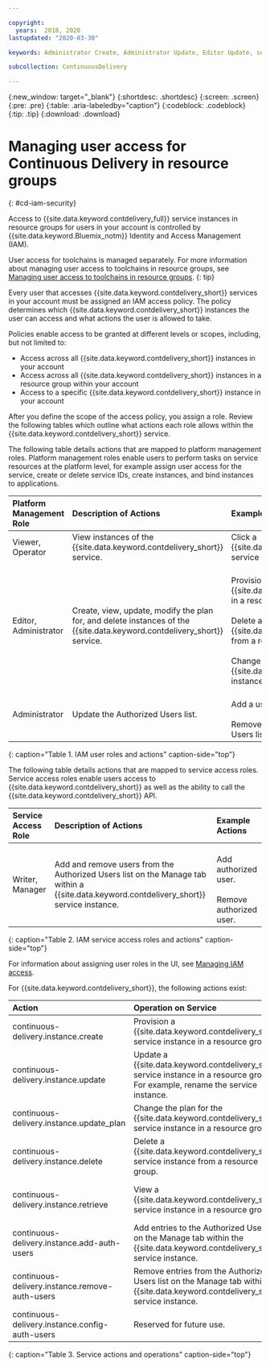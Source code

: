 ```yaml
---

copyright:
  years:  2018, 2020
lastupdated: "2020-03-30"

keywords: Administrator Create, Administrator Update, Editor Update, service access roles, IAM, access policies

subcollection: ContinuousDelivery

---
```


{:new_window: target="_blank"}
{:shortdesc: .shortdesc}
{:screen: .screen}
{:pre: .pre}
{:table: .aria-labeledby="caption"}
{:codeblock: .codeblock}
{:tip: .tip}
{:download: .download}


# Managing user access for Continuous Delivery in resource groups
{: #cd-iam-security}

Access to {{site.data.keyword.contdelivery_full}} service instances in resource groups for users in your account is controlled by {{site.data.keyword.Bluemix_notm}} Identity and Access Management (IAM). 

User access for toolchains is managed separately. For more information about managing user access to toolchains in resource groups, see [Managing user access to toolchains in resource groups](/docs/services/ContinuousDelivery?topic=ContinuousDelivery-toolchains-iam-security).
{: tip}

Every user that accesses {{site.data.keyword.contdelivery_short}} services in your account must be assigned an IAM access policy. The policy determines which {{site.data.keyword.contdelivery_short}} instances the user can access and what actions the user is allowed to take.

Policies enable access to be granted at different levels or scopes, including, but not limited to:

* Access across all {{site.data.keyword.contdelivery_short}} instances in your account
* Access across all {{site.data.keyword.contdelivery_short}} instances in a resource group within your account
* Access to a specific {{site.data.keyword.contdelivery_short}} instance in your account

After you define the scope of the access policy, you assign a role. Review the following tables which outline what actions each role allows within the {{site.data.keyword.contdelivery_short}} service.

The following table details actions that are mapped to platform management roles. Platform management roles enable users to perform tasks on service resources at the platform level, for example assign user access for the service, create or delete service IDs, create instances, and bind instances to applications.

| Platform Management Role | Description of Actions | Example Actions|
|:-----------------|:-----------------|:-----------------|
| Viewer, Operator | View instances of the {{site.data.keyword.contdelivery_short}} service. | Click a {{site.data.keyword.contdelivery_short}} service instance to open its dashboard.|
| Editor, Administrator | Create, view, update, modify the plan for, and delete instances of the {{site.data.keyword.contdelivery_short}} service. |<br>Provision an instance of {{site.data.keyword.contdelivery_short}} in a resource group.</br><br>Delete an instance of {{site.data.keyword.contdelivery_short}} from a resource group.</br><br>Change a {{site.data.keyword.contdelivery_short}} instance plan from Lite to Professional.</br> |
| Administrator | Update the Authorized Users list.| <br>Add a user to the Authorized Users list.</br><br>Remove a user from the Authorized Users list.</br></ul> |
{: caption="Table 1. IAM user roles and actions" caption-side="top"}

 The following table details actions that are mapped to service access roles. Service access roles enable users access to {{site.data.keyword.contdelivery_short}} as well as the ability to call the {{site.data.keyword.contdelivery_short}} API.

| Service Access Role | Description of Actions | Example Actions|
|:-----------------|:-----------------|:-----------------|
| Writer, Manager | Add and remove users from the Authorized Users list on the Manage tab within a {{site.data.keyword.contdelivery_short}} service instance. | <br>Add authorized user.</br><br>Remove authorized user.</br></ul>|
{: caption="Table 2. IAM service access roles and actions" caption-side="top"}

For information about assigning user roles in the UI, see [Managing IAM access](/docs/iam?topic=iam-iammanidaccser).
 
For {{site.data.keyword.contdelivery_short}}, the following actions exist:

| Action | Operation on Service | Role
|:-----------------|:-----------------|:--------------|
| continuous-delivery.instance.create | Provision a {{site.data.keyword.contdelivery_short}} service instance in a resource group. | Administrator, Editor |
| continuous-delivery.instance.update | Update a {{site.data.keyword.contdelivery_short}} service instance in a resource group. For example, rename the service instance. | Administrator, Editor |
| continuous-delivery.instance.update_plan | Change the plan for the {{site.data.keyword.contdelivery_short}} service instance in a resource group. | Administrator, Editor |
| continuous-delivery.instance.delete | Delete a {{site.data.keyword.contdelivery_short}} service instance from a resource group. | Administrator, Editor |
| continuous-delivery.instance.retrieve | View a {{site.data.keyword.contdelivery_short}} service instance in a resource group. | Administrator, Editor, Operator, Viewer |
| continuous-delivery.instance.add-auth-users | Add entries to the Authorized Users list on the Manage tab within the {{site.data.keyword.contdelivery_short}} service instance. | Administrator, Writer, Manager |
| continuous-delivery.instance.remove-auth-users | Remove entries from the Authorized Users list on the Manage tab within the {{site.data.keyword.contdelivery_short}} service instance. | Administrator, Writer, Manager |
| continuous-delivery.instance.config-auth-users | Reserved for future use. | Administrator, Manager |
{: caption="Table 3. Service actions and operations" caption-side="top"}
